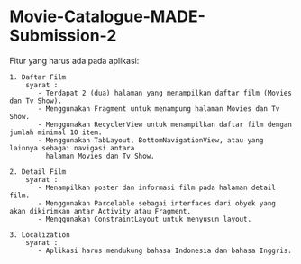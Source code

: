 # Movie-Catalogue-MADE-Submission-2

Fitur yang harus ada pada aplikasi:

    1. Daftar Film
        syarat :
           - Terdapat 2 (dua) halaman yang menampilkan daftar film (Movies dan Tv Show).
           - Menggunakan Fragment untuk menampung halaman Movies dan Tv Show.
           - Menggunakan RecyclerView untuk menampilkan daftar film dengan jumlah minimal 10 item.
           - Menggunakan TabLayout, BottomNavigationView, atau yang lainnya sebagai navigasi antara 
             halaman Movies dan Tv Show.
           
    2. Detail Film
        syarat :
           - Menampilkan poster dan informasi film pada halaman detail film.
           - Menggunakan Parcelable sebagai interfaces dari obyek yang akan dikirimkan antar Activity atau Fragment.
           - Menggunakan ConstraintLayout untuk menyusun layout.
           
    3. Localization
        syarat :
           - Aplikasi harus mendukung bahasa Indonesia dan bahasa Inggris.
                  
